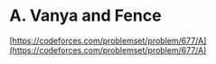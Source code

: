 # A. Vanya and Fence

[https://codeforces.com/problemset/problem/677/A](https://codeforces.com/problemset/problem/677/A)


